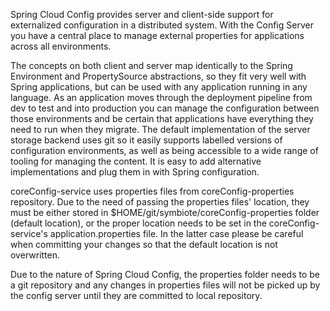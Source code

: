 Spring Cloud Config provides server and client-side support for externalized configuration in a distributed system. With the Config Server you have a central place to manage external properties for applications across all environments.

The concepts on both client and server map identically to the Spring Environment and PropertySource abstractions, so they fit very well with Spring applications, but can be used with any application running in any language. As an application moves through the deployment pipeline from dev to test and into production you can manage the configuration between those environments and be certain that applications have everything they need to run when they migrate. The default implementation of the server storage backend uses git so it easily supports labelled versions of configuration environments, as well as being accessible to a wide range of tooling for managing the content. It is easy to add alternative implementations and plug them in with Spring configuration.

coreConfig-service uses properties files from coreConfig-properties repository. Due to the need of passing the properties files' location, they must be either stored in $HOME/git/symbiote/coreConfig-properties folder (default location), or the proper location needs to be set in the coreConfig-service's application.properties file. In the latter case please be careful when committing your changes so that the default location is not overwritten.

Due to the nature of Spring Cloud Config, the properties folder needs to be a git repository and any changes in
properties files will not be picked up by the config server until they are committed to local repository.